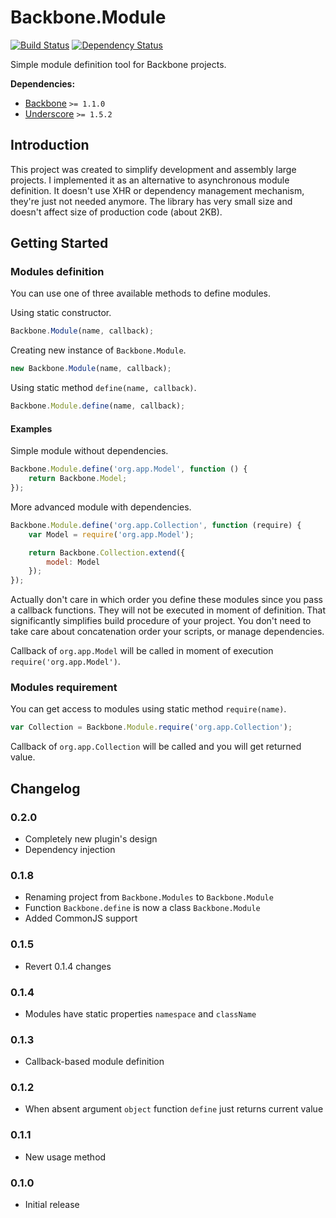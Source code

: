 [travis-badge]: https://secure.travis-ci.org/DreamTheater/Backbone.Module.png
[travis-link]: https://travis-ci.org/DreamTheater/Backbone.Module

[gemnasium-badge]: https://gemnasium.com/DreamTheater/Backbone.Module.png
[gemnasium-link]: https://gemnasium.com/DreamTheater/Backbone.Module

# Backbone.Module

[![Build Status][travis-badge]][travis-link]
[![Dependency Status][gemnasium-badge]][gemnasium-link]

Simple module definition tool for Backbone projects.

**Dependencies:**

  - [Backbone](https://github.com/documentcloud/backbone) `>= 1.1.0`
  - [Underscore](https://github.com/documentcloud/underscore) `>= 1.5.2`

## Introduction
This project was created to simplify development and assembly large projects. I implemented it as an alternative to asynchronous module definition. It doesn't use XHR or dependency management mechanism, they're just not needed anymore. The library has very small size and doesn't affect size of production code (about 2KB).

## Getting Started
### Modules definition
You can use one of three available methods to define modules.

Using static constructor.
```js
Backbone.Module(name, callback);
```

Creating new instance of `Backbone.Module`.
```js
new Backbone.Module(name, callback);
```

Using static method `define(name, callback)`.
```js
Backbone.Module.define(name, callback);
```

#### Examples
Simple module without dependencies.
```js
Backbone.Module.define('org.app.Model', function () {
    return Backbone.Model;
});
```

More advanced module with dependencies.
```js
Backbone.Module.define('org.app.Collection', function (require) {
    var Model = require('org.app.Model');

    return Backbone.Collection.extend({
        model: Model
    });
});
```

Actually don't care in which order you define these modules since you pass a callback functions. They will not be executed in moment of definition. That significantly simplifies build procedure of your project. You don't need to take care about concatenation order your scripts, or manage dependencies.

Callback of `org.app.Model` will be called in moment of execution `require('org.app.Model')`.

### Modules requirement
You can get access to modules using static method `require(name)`.
```js
var Collection = Backbone.Module.require('org.app.Collection');
```

Callback of `org.app.Collection` will be called and you will get returned value.

## Changelog
### 0.2.0
  - Completely new plugin's design
  - Dependency injection

### 0.1.8
  - Renaming project from `Backbone.Modules` to `Backbone.Module`
  - Function `Backbone.define` is now a class `Backbone.Module`
  - Added CommonJS support

### 0.1.5
  - Revert 0.1.4 changes

### 0.1.4
  - Modules have static properties `namespace` and `className`

### 0.1.3
  - Callback-based module definition

### 0.1.2
  - When absent argument `object` function `define` just returns current value

### 0.1.1
  - New usage method

### 0.1.0
  - Initial release
